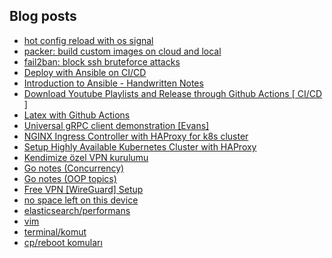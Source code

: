## Blog posts

<!-- BLOG-POST-LIST:START -->
- [hot config reload with os signal](https://mrturkmen.com/posts/hot-reload-with-os-signals/)
- [packer: build custom images on cloud and local](https://mrturkmen.com/posts/build-with-packer/)
- [fail2ban: block ssh bruteforce attacks](https://mrturkmen.com/posts/fail2ban/)
- [Deploy with Ansible on CI/CD](https://mrturkmen.com/posts/deploy-with-ansible/)
- [Introduction to Ansible - Handwritten Notes](https://mrturkmen.com/posts/introduction-to-ansible-notes/)
- [Download Youtube Playlists and Release through Github Actions [ CI/CD ]](https://mrturkmen.com/posts/download-release-youtube-playlists/)
- [Latex with Github Actions](https://mrturkmen.com/posts/build-release-latex/)
- [Universal gRPC client demonstration [Evans]](https://mrturkmen.com/posts/grpc-calls-with-evans/)
- [NGINX Ingress Controller with HAProxy for k8s cluster](https://mrturkmen.com/posts/setup-ingress-controller/)
- [Setup Highly Available Kubernetes Cluster with HAProxy](https://mrturkmen.com/posts/install-ha-kubernetes-cluster/)
- [Kendimize özel VPN kurulumu](https://mrturkmen.com/posts/vpn-kuralim/)
- [Go notes (Concurrency)](https://mrturkmen.com/posts/go-concur/)
- [Go notes (OOP topics)](https://mrturkmen.com/posts/go-notes/)
- [Free VPN [WireGuard] Setup](https://mrturkmen.com/posts/setup-free-vpn/)
- [no space left on this device](https://mrturkmen.com/posts/no-space-left-on-device/)
- [elasticsearch/performans](https://mrturkmen.com/posts/elasticsearch-performans-art%C4%B1r%C4%B1m%C4%B1/)
- [vim](https://mrturkmen.com/posts/vim/)
- [terminal/komut](https://mrturkmen.com/posts/linux-temeller-1/)
- [cp/reboot komuları](https://mrturkmen.com/posts/linux-terminalinden-basit-komutlar/)
<!-- BLOG-POST-LIST:END -->
